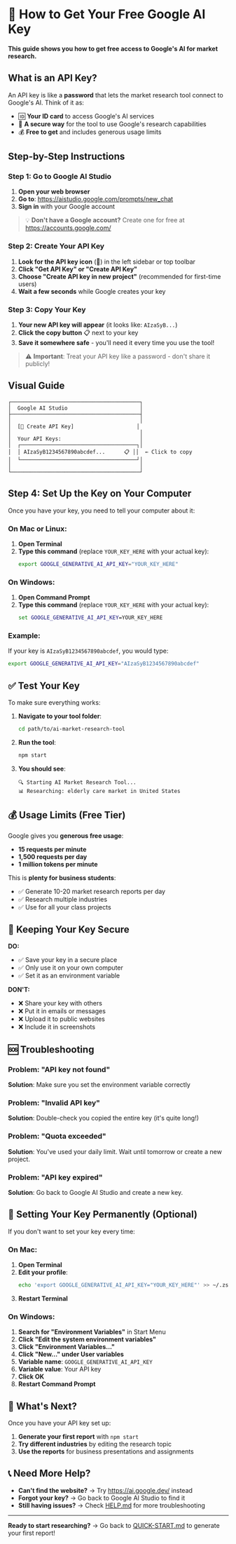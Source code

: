 # 🔑 How to Get Your Free Google AI Key

**This guide shows you how to get free access to Google's AI for market research.**

## What is an API Key?

An API key is like a **password** that lets the market research tool connect to Google's AI. Think of it as:
- 🆔 **Your ID card** to access Google's AI services
- 🔐 **A secure way** for the tool to use Google's research capabilities  
- 💰 **Free to get** and includes generous usage limits

## Step-by-Step Instructions

### Step 1: Go to Google AI Studio
1. **Open your web browser**
2. **Go to**: https://aistudio.google.com/prompts/new_chat
3. **Sign in** with your Google account

> 💡 **Don't have a Google account?** Create one for free at https://accounts.google.com/

### Step 2: Create Your API Key
1. **Look for the API key icon** (🔑) in the left sidebar or top toolbar
2. **Click "Get API Key" or "Create API Key"**
3. **Choose "Create API key in new project"** (recommended for first-time users)
4. **Wait a few seconds** while Google creates your key

### Step 3: Copy Your Key
1. **Your new API key will appear** (it looks like: `AIzaSyB...`)
2. **Click the copy button** 📋 next to your key
3. **Save it somewhere safe** - you'll need it every time you use the tool!

> ⚠️ **Important**: Treat your API key like a password - don't share it publicly!

## Visual Guide

```
┌─────────────────────────────────────────┐
│  Google AI Studio                       │
├─────────────────────────────────────────┤
│                                         │
│  [🔵 Create API Key]                    │
│                                         │
│  Your API Keys:                         │
│  ┌─────────────────────────────────────┐│
│  │ AIzaSyB1234567890abcdef...      📋 ││  ← Click to copy
│  └─────────────────────────────────────┘│
│                                         │
└─────────────────────────────────────────┘
```

## Step 4: Set Up the Key on Your Computer

Once you have your key, you need to tell your computer about it:

### On Mac or Linux:
1. **Open Terminal**
2. **Type this command** (replace `YOUR_KEY_HERE` with your actual key):
   ```bash
   export GOOGLE_GENERATIVE_AI_API_KEY="YOUR_KEY_HERE"
   ```

### On Windows:
1. **Open Command Prompt**
2. **Type this command** (replace `YOUR_KEY_HERE` with your actual key):
   ```cmd
   set GOOGLE_GENERATIVE_AI_API_KEY=YOUR_KEY_HERE
   ```

### Example:
If your key is `AIzaSyB1234567890abcdef`, you would type:
```bash
export GOOGLE_GENERATIVE_AI_API_KEY="AIzaSyB1234567890abcdef"
```

## ✅ Test Your Key

To make sure everything works:

1. **Navigate to your tool folder**:
   ```bash
   cd path/to/ai-market-research-tool
   ```

2. **Run the tool**:
   ```bash
   npm start
   ```

3. **You should see**:
   ```
   🔍 Starting AI Market Research Tool...
   📊 Researching: elderly care market in United States
   ```

## 💰 Usage Limits (Free Tier)

Google gives you **generous free usage**:
- **15 requests per minute**
- **1,500 requests per day**  
- **1 million tokens per minute**

This is **plenty for business students**:
- ✅ Generate 10-20 market research reports per day
- ✅ Research multiple industries  
- ✅ Use for all your class projects

## 🔐 Keeping Your Key Secure

**DO:**
- ✅ Save your key in a secure place
- ✅ Only use it on your own computer
- ✅ Set it as an environment variable

**DON'T:**
- ❌ Share your key with others
- ❌ Put it in emails or messages
- ❌ Upload it to public websites
- ❌ Include it in screenshots

## 🆘 Troubleshooting

### Problem: "API key not found"
**Solution**: Make sure you set the environment variable correctly

### Problem: "Invalid API key"  
**Solution**: Double-check you copied the entire key (it's quite long!)

### Problem: "Quota exceeded"
**Solution**: You've used your daily limit. Wait until tomorrow or create a new project.

### Problem: "API key expired"
**Solution**: Go back to Google AI Studio and create a new key.

## 🔄 Setting Your Key Permanently (Optional)

If you don't want to set your key every time:

### On Mac:
1. **Open Terminal**
2. **Edit your profile**:
   ```bash
   echo 'export GOOGLE_GENERATIVE_AI_API_KEY="YOUR_KEY_HERE"' >> ~/.zshrc
   ```
3. **Restart Terminal**

### On Windows:
1. **Search for "Environment Variables"** in Start Menu
2. **Click "Edit the system environment variables"**
3. **Click "Environment Variables..."**
4. **Click "New..." under User variables**
5. **Variable name**: `GOOGLE_GENERATIVE_AI_API_KEY`
6. **Variable value**: Your API key
7. **Click OK**
8. **Restart Command Prompt**

## 🎯 What's Next?

Once you have your API key set up:
1. **Generate your first report** with `npm start`
2. **Try different industries** by editing the research topic
3. **Use the reports** for business presentations and assignments

## 📞 Need More Help?

- **Can't find the website?** → Try https://ai.google.dev/ instead
- **Forgot your key?** → Go back to Google AI Studio to find it
- **Still having issues?** → Check [HELP.md](HELP.md) for more troubleshooting

---

**Ready to start researching?** → Go back to [QUICK-START.md](../QUICK-START.md) to generate your first report!